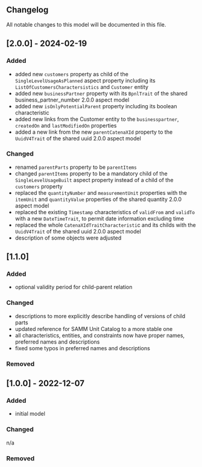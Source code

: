 ## Changelog
All notable changes to this model will be documented in this file.

## [2.0.0] - 2024-02-19
### Added
- added new `customers` property as child of the `SingleLevelUsageAsPlanned` aspect property including its `ListOfCustomersCharactersistics` and `Customer` entity
- added new `businessPartner` property with its `BpnlTrait` of the shared business_partner_number 2.0.0 aspect model
- added new `isOnlyPotentialParent` property including its boolean characteristic
- added new links from the Customer entity to the `businesspartner`, `createdOn` and `lastModifiedOn` properties
- added a new link from the new `parentCatenaXId` property to the `UuidV4Trait` of the shared uuid 2.0.0 aspect model

### Changed
- renamed `parentParts` property to be `parentItems`
- changed `parentItems` property to be a mandatory child of the `SingleLevelUsageBuilt` aspect property instead of a child of the `customers` property
- replaced the `quantityNumber` and `measurementUnit` properties with the `itemUnit` and `quantityValue` properties of the shared quantity 2.0.0 aspect model
- replaced the existing `Timestamp` characteristics of `validFrom` and `validTo` with a new `DateTimeTrait`, to permit date information excluding time
- replaced the whole `CatenaXIdTraitCharacteristi`c and its childs with the `UuidV4Trait` of the shared uuid 2.0.0 aspect model
- description of some objects were adjusted


## [1.1.0]
### Added
- optional validity period for child-parent relation

### Changed
- descriptions to more explicitly describe handling of versions of child parts
- updated reference for SAMM Unit Catalog to a more stable one
- all characteristics, entities, and constraints now have proper names, preferred names and descriptions
- fixed some typos in preferred names and descriptions


### Removed

## [1.0.0] - 2022-12-07
### Added
- initial model

### Changed
n/a

### Removed
